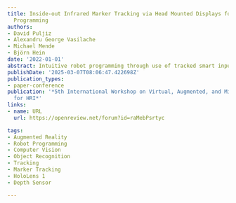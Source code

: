 ```yaml
---
title: Inside-out Infrared Marker Tracking via Head Mounted Displays for Smart Robot
  Programming
authors:
- David Puljiz
- Alexandru George Vasilache
- Michael Mende
- Björn Hein
date: '2022-01-01'
abstract: Intuitive robot programming through use of tracked smart input devices relies on fixed, external tracking systems, most often employing infra-red markers. Such an approach is frequently combined with projector-based augmented reality for better visualisation and interface. The combined system, although providing an intuitive programming platform with short cycle times even for inexperienced users, is immobile, expensive and requires extensive calibration. When faced with a changing environment and large number of robots it becomes sorely impractical. Here we present our work on infra-red marker tracking using the Microsoft HoloLens head-mounted display. The HoloLens can map the environment, register the robot on-line, and track smart devices equipped with infra-red markers in the robot coordinate system. We envision our work to provide the basis to transfer many of the paradigms developed over the years for systems requiring a projector and a tracked input device into a highly-portable system that does not require any calibration or special set-up. We test the quality of the marker-tracking in an industrial robot cell and compare our tracking with a ground truth obtained via an ART-3 tracking system.
publishDate: '2025-03-07T08:06:47.422698Z'
publication_types:
- paper-conference
publication: '*5th International Workshop on Virtual, Augmented, and Mixed Reality
  for HRI*'
links:
- name: URL
  url: https://openreview.net/forum?id=raMebPsrtyc

tags:
- Augmented Reality
- Robot Programming
- Computer Vision
- Object Recognition
- Tracking
- Marker Tracking
- HoloLens 1
- Depth Sensor

---
```

